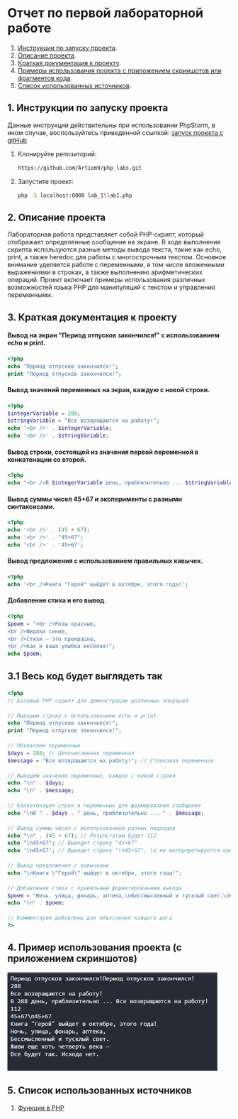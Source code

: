 # Отчет по первой лабораторной работе

1. [Инструкции по запуску проекта](#1-инструкции-по-запуску-проекта).
2. [Описание проекта](#2-описание-проекта).
3. [Краткая документация к проекту](#3-краткая-документация-к-проекту).
4. [Примеры использования проекта с приложением скриншотов или фрагментов кода](#4-пример-использования-проекта-с-приложением-скриншотов).
5. [Список использованных источников](#5-список-использованных-источников).

## 1. Инструкции по запуску проекта
Данные инструкции действительны при использовании PhpStorm, в ином случае, воспользуйтесь приведенной ссылкой:
[запуск проекта с gitHub](https://www.youtube.com/watch?v=6N6JFynR0gM)

1. Клонируйте репозиторий:
   ```bash
   https://github.com/Artiom9/php_labs.git
2. Запустите проект:  
   <!-- Если у вас есть веб-сервер (например, Apache или Nginx), настройте его так, чтобы корневой каталог указывал на
   каталог вашего проекта.  
   Если у вас нет веб-сервера, вы можете использовать встроенный сервер PHP для тестирования: -->
   ```bash 
   php -S localhost:8000 lab_1\lab1.php

## 2. Описание проекта

Лабораторная работа представляет собой PHP-скрипт, который отображает определенные сообщения на экране. В ходе выполнения скрипта используются разные методы вывода текста, такие как echo, print, а также heredoc для работы с многострочным текстом. Основное внимание уделяется работе с переменными, в том числе вложенными выражениями в строках, а также выполнению арифметических операций. Проект включает примеры использования различных возможностей языка PHP для манипуляций с текстом и управления переменными.

## 3. Краткая документация к проекту

#### Вывод на экран "Период отпусков закончился!" с использованием echo и print.

```php
<?php
echo "Период отпусков закончился!";
print "Период отпусков закончился!";
```

#### Вывод значений переменных на экран, каждую с новой строки.

```php
<?php
$integerVariable = 288;
$stringVariable = "Все возвращаются на работу!";
echo '<br />' . $integerVariable;
echo '<br />' . $stringVariable;
```

#### Вывод строки, состоящей из значения первой переменной в конкатенации со второй.

```php
<?php
echo "<br />В $integerVariable день, приблизительно ... $stringVariable";
```

#### Вывод суммы чисел 45+67 и эксперименты с разными синтаксисами.

```php
<?php
echo '<br />' . (45 + 67);
echo '<br />' . "45+67";
echo '<br />' . '45+67';
```

#### Вывод предложения с использованием правильных кавычек.

```php
<?php
echo '<br />Книга "Герой" выйдет в октябре, этого года!';
```

#### Добавление стиха и его вывод.

```php
<?php
$poem = "<br />Розы красные,
<br />Фиалки синие,
<br />Стихи — это прекрасно,
<br />Как и ваша улыбка веселая!";
echo $poem;
```
## 3.1 Весь код будет выглядеть так
```php
<?php
// Базовый PHP скрипт для демонстрации различных операций

// Выводим строку с использованием echo и print
echo "Период отпусков закончился!";
print "Период отпусков закончился!";

// Объявляем переменные
$days = 288; // Целочисленная переменная
$message = "Все возвращаются на работу!"; // Строковая переменная

// Выводим значения переменных, каждое с новой строки
echo "\n" . $days;
echo "\n" . $message;

// Конкатенация строк и переменных для формирования сообщения
echo "\nВ " . $days . " день, приблизительно ... " . $message;

// Вывод суммы чисел с использованием разных подходов
echo "\n" . (45 + 67); // Результатом будет 112
echo "\n45+67"; // Выводит строку "45+67"
echo '\n45+67'; // Выводит строку "\n45+67", \n не интерпретируется как новая строка

// Вывод предложения с кавычками
echo "\nКнига \"Герой\" выйдет в октябре, этого года!";

// Добавление стиха с правильным форматированием вывода
$poem = "Ночь, улица, фонарь, аптека,\nБессмысленный и тусклый свет.\nЖиви еще хоть четверть века —\nВсе будет так. Исхода нет.\n";
echo "\n" . $poem;

// Комментарии добавлены для объяснения каждого шага
?>
```
## 4. Пример использования проекта (с приложением скриншотов)

![Пример работы программы](php.png)

## 5. Список использованных источников

1. [Функции в PHP](https://www.php.net/manual/ru/functions.user-defined.php)
